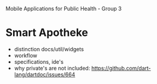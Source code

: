 Mobile Applications for Public Health - Group 3

# Smart Apotheke

- distinction docs/util/widgets
- workflow
- specifications, ide's
- why private's are not included: https://github.com/dart-lang/dartdoc/issues/664